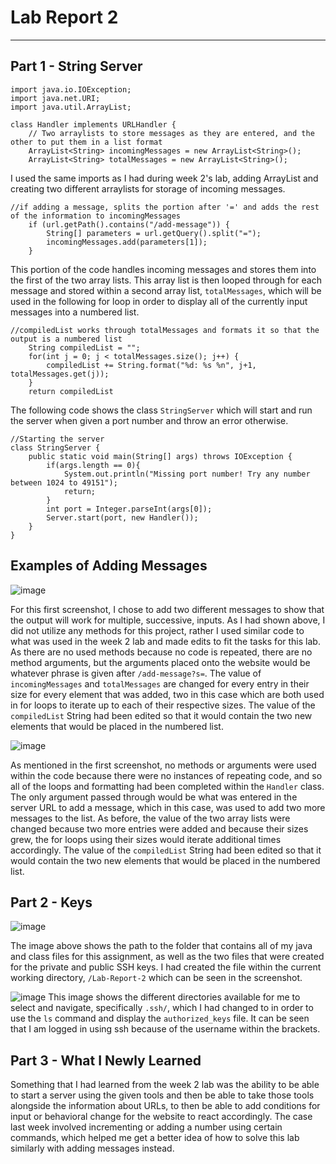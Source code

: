 # **Lab Report 2**

***
## Part 1 - String Server

```
import java.io.IOException;
import java.net.URI;
import java.util.ArrayList;

class Handler implements URLHandler {
    // Two arraylists to store messages as they are entered, and the other to put them in a list format
    ArrayList<String> incomingMessages = new ArrayList<String>();
    ArrayList<String> totalMessages = new ArrayList<String>();
```

I used the same imports as I had during week 2's lab, adding ArrayList and creating two different arraylists for storage of incoming messages.

```
//if adding a message, splits the portion after '=' and adds the rest of the information to incomingMessages
    if (url.getPath().contains("/add-message")) {
        String[] parameters = url.getQuery().split("=");
        incomingMessages.add(parameters[1]);
    }
```
This portion of the code handles incoming messages and stores them into the first of the two array lists. This array list is then looped through for each message and stored within a second array list, `totalMessages`, which will be used in the following for loop in order to display all of the currently input messages into a numbered list.

```
//compiledList works through totalMessages and formats it so that the output is a numbered list 
    String compiledList = "";
    for(int j = 0; j < totalMessages.size(); j++) {
        compiledList += String.format("%d: %s %n", j+1, totalMessages.get(j));
    }
    return compiledList
```

The following code shows the class `StringServer` which will start and run the server when given a port number and throw an error otherwise.
```
//Starting the server
class StringServer {
    public static void main(String[] args) throws IOException {
        if(args.length == 0){
            System.out.println("Missing port number! Try any number between 1024 to 49151");
            return;
        }
        int port = Integer.parseInt(args[0]);
        Server.start(port, new Handler());
    }
}
```
## Examples of Adding Messages
![image](https://github.com/AnikAlam/cse15l-lab-reports/assets/55520027/a5e7fb38-04f4-4c96-a59f-f0837909ddad)

For this first screenshot, I chose to add two different messages to show that the output will work for multiple, successive, inputs. As I had shown above, I did not utilize any methods for this project, rather I used similar code to what was used in the week 2 lab and made edits to fit the tasks for this lab. As there are no used methods because no code is repeated, there are no method arguments, but the arguments placed onto the website would be whatever phrase is given after `/add-message?s=`. The value of `incomingMessages` and `totalMessages` are changed for every entry in their size for every element that was added, two in this case which are both used in for loops to iterate up to each of their respective sizes. The value of the `compiledList` String had been edited so that it would contain the two new elements that would be placed in the numbered list.

![image](https://github.com/AnikAlam/cse15l-lab-reports/assets/55520027/ca4cf89d-a248-4700-b15f-cffc01b4e228)

As mentioned in the first screenshot, no methods or arguments were used within the code because there were no instances of repeating code, and so all of the loops and formatting had been completed within the `Handler` class. The only argument passed through would be what was entered in the server URL to add a message, which in this case, was used to add two more messages to the list. As before, the value of the two array lists were changed because two more entries were added and because their sizes grew, the for loops using their sizes would iterate additional times accordingly. The value of the `compiledList` String had been edited so that it would contain the two new elements that would be placed in the numbered list.

## Part 2 - Keys
![image](https://github.com/AnikAlam/cse15l-lab-reports/assets/55520027/57b7edd2-7388-426f-b67b-a750fb41c8de)

The image above shows the path to the folder that contains all of my java and class files for this assignment, as well as the two files that were created for the private and public SSH keys. I had created the file within the current working directory, `/Lab-Report-2` which can be seen in the screenshot.

![image](https://github.com/AnikAlam/cse15l-lab-reports/assets/55520027/ed2a2a34-582a-4a92-9397-b42a81625484)
This image shows the different directories available for me to select and navigate, specifically `.ssh/`, which I had changed to in order to use the `ls` command and display the `authorized_keys` file. It can be seen that I am logged in using ssh because of the username within the brackets. 



## Part 3 - What I Newly Learned

Something that I had learned from the week 2 lab was the ability to be able to start a server using the given tools and then be able to take those tools alongside the information about URLs, to then be able to add conditions for input or behavioral change for the website to react accordingly. The case last week involved incrementing or adding a number using certain commands, which helped me get a better idea of how to solve this lab similarly with adding messages instead. 
